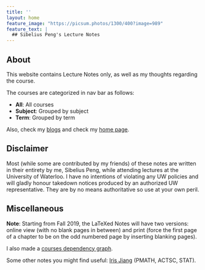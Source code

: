 ```yaml
---
title: ''
layout: home
feature_image: "https://picsum.photos/1300/400?image=989"
feature_text: |
  ## Sibelius Peng's Lecture Notes
---
```

## About

This website contains Lecture Notes only, as well as my thoughts regarding the course.

The courses are categorized in nav bar as follows:
- **All**: All courses
- **Subject**: Grouped by subject
- **Term**: Grouped by term

Also, check my [blogs](https://blog.sibeliusp.com) and check my [home page](https://sibeliusp.com).

## Disclaimer

Most (while some are contributed by my friends) of these notes are written in their entirety by me, Sibelius Peng, while attending lectures at the University of Waterloo. I have no intentions of violating any UW policies and will gladly honour takedown notices produced by an authorized UW representative. They are by no means authoritative so use at your own peril.

## Miscellaneous
**Note**: Starting from Fall 2019, the LaTeXed Notes will have two versions: online view (with no blank pages in between) and print (force the first page of a chapter to be on the odd numbered page by inserting blanking pages).

I also made a [courses dependency graph](/courses_dependency/).

Some other notes you might find useful: [Iris Jiang](http://www.iris-jiang.com/notes.html) (PMATH, ACTSC, STAT).
